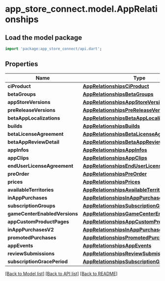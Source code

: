 # app_store_connect.model.AppRelationships

## Load the model package
```dart
import 'package:app_store_connect/api.dart';
```

## Properties
Name | Type | Description | Notes
------------ | ------------- | ------------- | -------------
**ciProduct** | [**AppRelationshipsCiProduct**](AppRelationshipsCiProduct.md) |  | [optional] 
**betaGroups** | [**AppRelationshipsBetaGroups**](AppRelationshipsBetaGroups.md) |  | [optional] 
**appStoreVersions** | [**AppRelationshipsAppStoreVersions**](AppRelationshipsAppStoreVersions.md) |  | [optional] 
**preReleaseVersions** | [**AppRelationshipsPreReleaseVersions**](AppRelationshipsPreReleaseVersions.md) |  | [optional] 
**betaAppLocalizations** | [**AppRelationshipsBetaAppLocalizations**](AppRelationshipsBetaAppLocalizations.md) |  | [optional] 
**builds** | [**AppRelationshipsBuilds**](AppRelationshipsBuilds.md) |  | [optional] 
**betaLicenseAgreement** | [**AppRelationshipsBetaLicenseAgreement**](AppRelationshipsBetaLicenseAgreement.md) |  | [optional] 
**betaAppReviewDetail** | [**AppRelationshipsBetaAppReviewDetail**](AppRelationshipsBetaAppReviewDetail.md) |  | [optional] 
**appInfos** | [**AppRelationshipsAppInfos**](AppRelationshipsAppInfos.md) |  | [optional] 
**appClips** | [**AppRelationshipsAppClips**](AppRelationshipsAppClips.md) |  | [optional] 
**endUserLicenseAgreement** | [**AppRelationshipsEndUserLicenseAgreement**](AppRelationshipsEndUserLicenseAgreement.md) |  | [optional] 
**preOrder** | [**AppRelationshipsPreOrder**](AppRelationshipsPreOrder.md) |  | [optional] 
**prices** | [**AppRelationshipsPrices**](AppRelationshipsPrices.md) |  | [optional] 
**availableTerritories** | [**AppRelationshipsAvailableTerritories**](AppRelationshipsAvailableTerritories.md) |  | [optional] 
**inAppPurchases** | [**AppRelationshipsInAppPurchases**](AppRelationshipsInAppPurchases.md) |  | [optional] 
**subscriptionGroups** | [**AppRelationshipsSubscriptionGroups**](AppRelationshipsSubscriptionGroups.md) |  | [optional] 
**gameCenterEnabledVersions** | [**AppRelationshipsGameCenterEnabledVersions**](AppRelationshipsGameCenterEnabledVersions.md) |  | [optional] 
**appCustomProductPages** | [**AppRelationshipsAppCustomProductPages**](AppRelationshipsAppCustomProductPages.md) |  | [optional] 
**inAppPurchasesV2** | [**AppRelationshipsInAppPurchasesV2**](AppRelationshipsInAppPurchasesV2.md) |  | [optional] 
**promotedPurchases** | [**AppRelationshipsPromotedPurchases**](AppRelationshipsPromotedPurchases.md) |  | [optional] 
**appEvents** | [**AppRelationshipsAppEvents**](AppRelationshipsAppEvents.md) |  | [optional] 
**reviewSubmissions** | [**AppRelationshipsReviewSubmissions**](AppRelationshipsReviewSubmissions.md) |  | [optional] 
**subscriptionGracePeriod** | [**AppRelationshipsSubscriptionGracePeriod**](AppRelationshipsSubscriptionGracePeriod.md) |  | [optional] 

[[Back to Model list]](../README.md#documentation-for-models) [[Back to API list]](../README.md#documentation-for-api-endpoints) [[Back to README]](../README.md)


